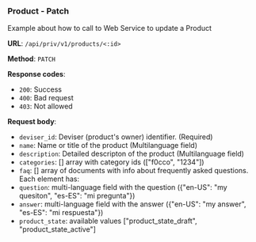 ### Product - Patch

Example about how to call to Web Service to update a Product

**URL**: `/api/priv/v1/products/<:id>`

**Method**: `PATCH`

**Response codes**:
* `200`: Success
* `400`: Bad request
* `403`: Not allowed

**Request body**:
* `deviser_id`: Deviser (product's owner) identifier. (Required)
* `name`: Name or title of the product (Multilanguage field)
* `description`: Detailed descripton of the product (Multilanguage field)
* `categories`: [] array with category ids (["f0cco", "1234"])
* `faq`: [] array of documents with info about frequently asked questions. Each element has:
 * `question`: multi-language field with the question ({"en-US": "my quesiton", "es-ES": "mi pregunta"})
 * `answer`: multi-language field with the answer ({"en-US": "my answer", "es-ES": "mi respuesta"})
* `product_state`: available values ["product_state_draft", "product_state_active"]


